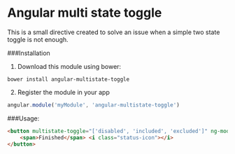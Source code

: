 # Angular multi state toggle
This is a small directive created to solve an issue when a simple two state
toggle is not enough.

###Installation
1. Download this module using bower:
```shell
bower install angular-multistate-toggle
```
2. Register the module in your app
```js
angular.module('myModule', 'angular-multistate-toggle')
```


###Usage:
```html
<button multistate-toggle="['disabled', 'included', 'excluded']" ng-model="finished">
    <span>Finished</span> <i class="status-icon"></i>
</button>
```
